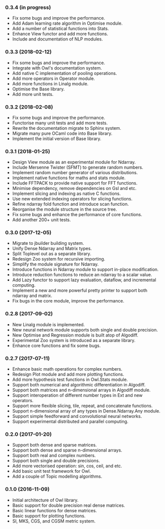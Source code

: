 ### 0.3.4 (in progress)

* Fix some bugs and improve the performance.
* Add Adam learning rate algorithm in Optimise module.
* Add a number of statistical functions into Stats.
* Enhance View functor and add more functions.
* Include and documentation of NLP modules.


### 0.3.3 (2018-02-12)

* Fix some bugs and improve the performance.
* Integrate with Owl's documentation system.
* Add native C implementation of pooling operations.
* Add more operators in Operator module.
* Add more functions in Linalg module.
* Optimise the Base library.
* Add more unit tests.


### 0.3.2 (2018-02-08)

* Fix some bugs and improve the performance.
* Functorise many unit tests and add more tests.
* Rewrite the documentation migrate to Sphinx system.
* Migrate many pure OCaml code into Base library.
* Implement the initial version of Base library.


### 0.3.1 (2018-01-25)

* Design View module as an experimental module for Ndarray.
* Include Mersenne Twister (SFMT) to generate random numbers.
* Implement random number generator of various distributions.
* Implement native functions for maths and stats module.
* Include FFTPACK to provide native support for FFT functions.
* Minimise dependency, remove dependencies on Gsl and etc.
* Implement slicing and indexing as native C functions.
* Use new extended indexing operators for slicing functions.
* Refine ndarray fold function and introduce scan function.
* Reorganise the module structure in the source tree.
* Fix some bugs and enhance the performance of core functions.
* Add another 200+ unit tests.


### 0.3.0 (2017-12-05)

* Migrate to jbuilder building system.
* Unify Dense Ndarray and Matrix types.
* Split Toplevel out as a separate library.
* Redesign Zoo system for recursive importing.
* Simplify the module signature for Ndarray.
* Introduce functions in Ndarray module to support in-place modification.
* Introduce reduction functions to reduce an ndarray to a scalar value.
* Add Lazy functor to support lazy evaluation, dataflow, and incremental computing.
* Implement a new and more powerful pretty printer to support both ndarray and matrix.
* Fix bugs in the core module, improve the performance.


### 0.2.8 (2017-09-02)

* New Linalg module is implemented.
* New neural network module supports both single and double precision.
* New Optimise and Regression module is built atop of Algodiff.
* Experimental Zoo system is introduced as a separate library.
* Enhance core functions and fix some bugs.


### 0.2.7 (2017-07-11)

* Enhance basic math operations for complex numbers.
* Redesign Plot module and add more plotting functions.
* Add more hypothesis test functions in Owl.Stats module.
* Support both numerical and algorithmic differentiation in Algodiff.
* Support both matrices and n-dimensional arrays in Algodiff module.
* Support interoperation of different number types in Ext and new operators.
* Support more flexible slicing, tile, repeat, and concatenate functions.
* Support n-dimensional array of any types in Dense.Ndarray.Any module.
* Support simple feedforward and convolutional neural networks.
* Support experimental distributed and parallel computing.


### 0.2.0 (2017-01-20)

* Support both dense and sparse matrices.
* Support both dense and sparse n-dimensional arrays.
* Support both real and complex numbers.
* Support both single and double precisions.
* Add more vectorised operation: sin, cos, ceil, and etc.
* Add basic unit test framework for Owl.
* Add a couple of Topic modelling algorithms.


### 0.1.0 (2016-11-09)

* Initial architecture of Owl library.
* Basic support for double precision real dense matrices.
* Basic linear functions for dense matrices.
* Basic support for plotting functions.
* SI, MKS, CGS, and CGSM metric system.
